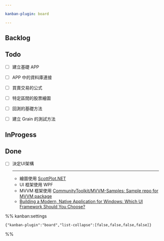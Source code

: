 ```yaml
---

kanban-plugin: board

---
```


## Backlog



## Todo

- [ ] 建立基礎 APP
- [ ] APP 中的資料庫連接
- [ ] 買賣交易的公式
- [ ] 特定區間的股票繪圖
- [ ] 回測的基礎方法
- [ ] 建立 Grain 的測試方法


## InProgess



## Done

- [ ] 決定UI架構
	
	---
	
	- 繪圖使用 [ScottPlot.NET](https://scottplot.net/)
	- UI 框架使用 WPF
	- MVVM 框架使用  [CommunityToolkit/MVVM-Samples: Sample repo for MVVM package](https://github.com/CommunityToolkit/MVVM-Samples)
	- [Building a Modern, Native Application for Windows: Which UI Framework Should You Choose?](https://www.youtube.com/watch?v=9c23LhMMwuM)




%% kanban:settings
```
{"kanban-plugin":"board","list-collapse":[false,false,false,false]}
```
%%